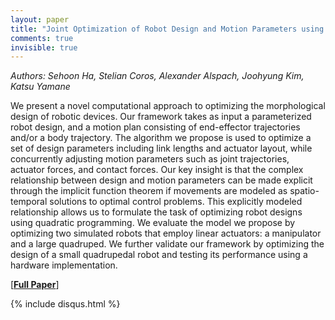 ```yaml
---
layout: paper
title: "Joint Optimization of Robot Design and Motion Parameters using the Implicit Function Theorem"
comments: true
invisible: true
---
```


<p class="text-left"><i>Authors: Sehoon Ha, Stelian Coros, Alexander Alspach, Joohyung Kim, Katsu Yamane</i></p>

We present a novel computational approach to optimizing the morphological design of robotic devices. Our framework takes as input a parameterized robot design, and a motion plan consisting of end-effector trajectories and/or a body trajectory. The algorithm we propose is used to optimize a set of design parameters including link lengths and actuator layout, while concurrently adjusting motion parameters such as joint trajectories, actuator forces, and contact forces. Our key insight is that the complex relationship between design and motion parameters can be made explicit through the implicit function theorem if movements are modeled as spatio-temporal solutions to optimal control problems. This explicitly modeled relationship allows us to formulate the task of optimizing robot designs using quadratic programming. We evaluate the model we propose by optimizing two simulated robots that employ linear actuators: a manipulator and a large quadruped. We further validate our framework by optimizing the design of a small quadrupedal robot and testing its performance using a hardware implementation.

[<b><a href="https://storage.googleapis.com/rss2017-papers/46.pdf">Full Paper</a></b>]

{% include disqus.html %}